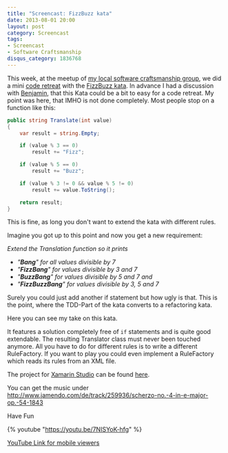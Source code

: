 ```yaml
---
title: "Screencast: FizzBuzz kata"
date: 2013-08-01 20:00
layout: post
category: Screencast
tags:
- Screencast
- Software Craftsmanship
disqus_category: 1836768
---
```


This week, at the meetup of [my local software craftsmanship group](http://softwerkskammer.org/activities/treffen-20-softwerkskammer-rhein-main "Softwerkskammer Rhein-Main"), we did a mini [code retreat](http://codreretreat.org)
with the [FizzBuzz kata](http://codingdojo.org/cgi-bin/wiki.pl?KataFizzBuzz). In advance I had a discussion with [Benjamin](http://www.squeakyvessel.com/), that this Kata could be a bit to easy for a code retreat. My point was here, that IMHO is not done completely. Most people stop on a function like this:

```csharp
public string Translate(int value)
{
    var result = string.Empty;

    if (value % 3 == 0)
        result += "Fizz";

    if (value % 5 == 0)
        result += "Buzz";

    if (value % 3 != 0 && value % 5 != 0)
        result += value.ToString();

    return result;
}
```

This is fine, as long you don't want to extend the kata with different rules.

Imagine you got up to this point and now you get a new requirement:

*Extend the Translation function so it prints*

 -  *"**Bang**" for all values divisible by 7*
 -  *"**FizzBang**" for values divisible by 3 and 7*
 -  *"**BuzzBang**" for values divisible by 5 and 7 and*
 -  *"**FizzBuzzBang**" for values divisible by 3, 5 and 7*

Surely you could just add another if statement but how ugly is that.
This is the point, where the TDD-Part of the kata converts to a refactoring kata.

Here you can see my take on this kata.

It features a solution completely free of ```if``` statements and is quite good extendable. The resulting Translator class must never been touched anymore. All you have to do for different rules is to write a different RuleFactory. If you want to play you could even implement a RuleFactory which reads its rules from an XML file.

The project for [Xamarin Studio](http://xamarin.com/) can be found [here](https://github.com/magicmonty/FizzBuzzKata-csharp).

You can get the music under http://www.jamendo.com/de/track/259936/scherzo-no.-4-in-e-major-op.-54-1843

Have Fun

{% youtube "https://youtu.be/7NISYoK-hfg" %}

[YouTube Link for mobile viewers](http://youtu.be/7NISYoK-hfg)
